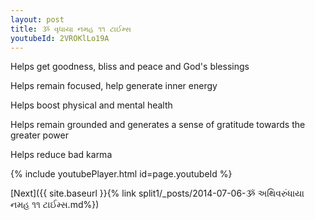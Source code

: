 ```yaml
---
layout: post
title: ૐ વૃધાયા નમહ ૧૧ ટાઈમ્સ
youtubeId: 2VROKlLo19A
---
```

 
 
Helps get goodness, bliss and peace and God's blessings
 
Helps remain focused, help generate inner energy 
 
Helps boost physical and mental health 
 
Helps remain grounded and generates a sense of gratitude towards the greater power 
 
Helps reduce bad karma
 
 
 
 


{% include youtubePlayer.html id=page.youtubeId %}
 
[Next]({{ site.baseurl }}{% link  split1/_posts/2014-07-06-ૐ અથિવરુંધાયા નમહ ૧૧ ટાઈમ્સ.md%})
 
